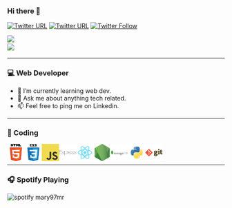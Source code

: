 ### Hi there 👋

[![Twitter URL](https://img.shields.io/twitter/url?color=fff&label=mary%20mendieta&logo=linkedin&style=for-the-badge&url=https%3A%2F%2Fwww.linkedin.com%2Fin%2Fmary-mendieta-1574b115a%2F)](https://www.linkedin.com/in/mary-mendieta-1574b115a/) [![Twitter URL](https://img.shields.io/twitter/url?color=fff&label=MARYMENDIROJAS&logo=instagram&style=for-the-badge&url=https%3A%2F%2Fwww.instagram.com%2F)](https://www.instagram.com/marymendirojas) [![Twitter Follow](https://img.shields.io/twitter/follow/marymendirojas?color=%231DA1F2&label=MARYMENDIROJAS&logo=twitter&style=for-the-badge)](https://twitter.com/marymendirojas)

<img src="https://portal.sinai.com.co/wp-content/uploads/2019/07/alphatestersanimation2.gif" width="400px">

<br/>

<img src="https://www.meshdex.com/wp-content/uploads/2018/07/web.gif" width="400px">

---

### 💻 Web Developer
- 🌱 I’m currently learning web dev.
- 💬 Ask me about anything tech related.
- 📫 Feel free to ping me on Linkedin.


---
### 🚀 Coding

<img align="left" alt="HTML5" width="40px" src="https://raw.githubusercontent.com/github/explore/80688e429a7d4ef2fca1e82350fe8e3517d3494d/topics/html/html.png">

<img align="left" alt="CSS3" width="40px" src="https://raw.githubusercontent.com/github/explore/80688e429a7d4ef2fca1e82350fe8e3517d3494d/topics/css/css.png">

<img align="left" alt="JS" width="40px" src="https://raw.githubusercontent.com/github/explore/80688e429a7d4ef2fca1e82350fe8e3517d3494d/topics/javascript/javascript.png">

<img align="left" alt="EXPRESS" width="40px" src="https://raw.githubusercontent.com/github/explore/80688e429a7d4ef2fca1e82350fe8e3517d3494d/topics/express/express.png">

<img align="left" alt="REACT" width="40px" src="https://raw.githubusercontent.com/github/explore/80688e429a7d4ef2fca1e82350fe8e3517d3494d/topics/react/react.png">

<img align="left" alt="NODEJS" width="40px" src="https://raw.githubusercontent.com/github/explore/80688e429a7d4ef2fca1e82350fe8e3517d3494d/topics/nodejs/nodejs.png">

<img align="left" alt="MONGODB" width="40px" src="https://raw.githubusercontent.com/github/explore/80688e429a7d4ef2fca1e82350fe8e3517d3494d/topics/mongodb/mongodb.png">

<img align="left" alt="PYTHON" width="40px" src="https://raw.githubusercontent.com/github/explore/80688e429a7d4ef2fca1e82350fe8e3517d3494d/topics/python/python.png">

<img align="left" alt="GIT" width="40px" src="https://raw.githubusercontent.com/github/explore/80688e429a7d4ef2fca1e82350fe8e3517d3494d/topics/git/git.png">

<br/>
<br/>

---

### :headphones: Spotify Playing

<img src="https://novatorem-ruby-psi.vercel.app/" alt="spotify mary97mr">

